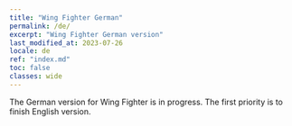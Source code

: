 ```yaml
---
title: "Wing Fighter German"
permalink: /de/
excerpt: "Wing Fighter German version"
last_modified_at: 2023-07-26
locale: de
ref: "index.md"
toc: false
classes: wide
---
```


The German version for Wing Fighter is in progress. The first priority is to finish English version.